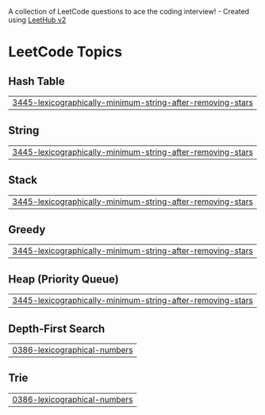 A collection of LeetCode questions to ace the coding interview! - Created using [LeetHub v2](https://github.com/arunbhardwaj/LeetHub-2.0)
<!---LeetCode Topics Start-->
# LeetCode Topics
## Hash Table
|  |
| ------- |
| [3445-lexicographically-minimum-string-after-removing-stars](https://github.com/Ishan-Chauhan/dsa-questions/tree/master/3445-lexicographically-minimum-string-after-removing-stars) |
## String
|  |
| ------- |
| [3445-lexicographically-minimum-string-after-removing-stars](https://github.com/Ishan-Chauhan/dsa-questions/tree/master/3445-lexicographically-minimum-string-after-removing-stars) |
## Stack
|  |
| ------- |
| [3445-lexicographically-minimum-string-after-removing-stars](https://github.com/Ishan-Chauhan/dsa-questions/tree/master/3445-lexicographically-minimum-string-after-removing-stars) |
## Greedy
|  |
| ------- |
| [3445-lexicographically-minimum-string-after-removing-stars](https://github.com/Ishan-Chauhan/dsa-questions/tree/master/3445-lexicographically-minimum-string-after-removing-stars) |
## Heap (Priority Queue)
|  |
| ------- |
| [3445-lexicographically-minimum-string-after-removing-stars](https://github.com/Ishan-Chauhan/dsa-questions/tree/master/3445-lexicographically-minimum-string-after-removing-stars) |
## Depth-First Search
|  |
| ------- |
| [0386-lexicographical-numbers](https://github.com/Ishan-Chauhan/dsa-questions/tree/master/0386-lexicographical-numbers) |
## Trie
|  |
| ------- |
| [0386-lexicographical-numbers](https://github.com/Ishan-Chauhan/dsa-questions/tree/master/0386-lexicographical-numbers) |
<!---LeetCode Topics End-->
